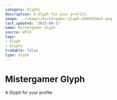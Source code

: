 ```yaml
---
category: Glyphs
description: A Glyph for your profile.
image: ../images/mistergamer-glyph-dd960296e5.png
last_updated: '2025-09-17'
name: Mistergamer Glyph
source: WFCD
tags:
- Glyph
- Glyphs
tradable: false
type: Glyph
---
```


# Mistergamer Glyph

A Glyph for your profile.

